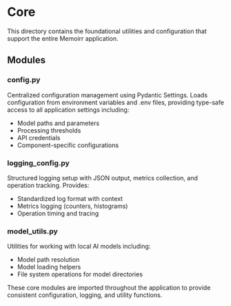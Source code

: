 
# Core

This directory contains the foundational utilities and configuration that support the entire Memoirr application.

## Modules

### config.py
Centralized configuration management using Pydantic Settings. Loads configuration from environment variables and .env files, providing type-safe access to all application settings including:
- Model paths and parameters
- Processing thresholds
- API credentials
- Component-specific configurations

### logging_config.py
Structured logging setup with JSON output, metrics collection, and operation tracking. Provides:
- Standardized log format with context
- Metrics logging (counters, histograms)
- Operation timing and tracing

### model_utils.py
Utilities for working with local AI models including:
- Model path resolution
- Model loading helpers
- File system operations for model directories

These core modules are imported throughout the application to provide consistent configuration, logging, and utility functions.